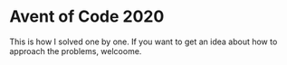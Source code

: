# Avent of Code 2020

This is how I solved one by one. If you want to get an idea about how to approach the problems, welcoome.
